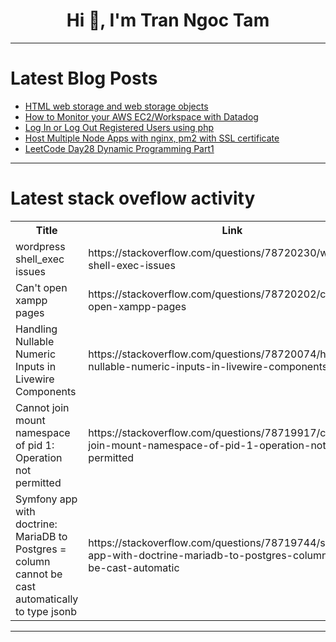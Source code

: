 <h1 align="center">Hi 👋, I'm Tran Ngoc Tam</h1>

---

# Latest Blog Posts 
<!-- BLOG-POST-LIST:START -->
- [HTML web storage and web storage objects](https://dev.to/wasifali/html-web-storage-and-web-storage-objects-hcd)
- [How to Monitor your AWS EC2/Workspace with Datadog](https://dev.to/shrihariharidass/how-to-monitor-your-aws-ec2workspace-with-datadog-15jd)
- [Log In or Log Out Registered Users using php](https://dev.to/ghulam_mujtaba_247/log-in-or-log-out-registered-users-using-php-3g2o)
- [Host Multiple Node Apps with nginx, pm2 with SSL certificate](https://dev.to/hussain_mohammed/host-multiple-node-apps-with-nginx-pm2-with-ssl-certificate-5dji)
- [LeetCode Day28 Dynamic Programming Part1](https://dev.to/flame_chan_llll/leetcode-day28-dynamic-programming-part1-17o0)
<!-- BLOG-POST-LIST:END -->

---

# Latest stack oveflow activity
<table>
  <tr><th>Title</th><th>Link</th></tr>
  <!-- STACKOVERFLOW:START --><tr><td>wordpress shell_exec issues</td><td>https://stackoverflow.com/questions/78720230/wordpress-shell-exec-issues</td></tr><tr><td>Can&#39;t open xampp pages</td><td>https://stackoverflow.com/questions/78720202/cant-open-xampp-pages</td></tr><tr><td>Handling Nullable Numeric Inputs in Livewire Components</td><td>https://stackoverflow.com/questions/78720074/handling-nullable-numeric-inputs-in-livewire-components</td></tr><tr><td>Cannot join mount namespace of pid 1: Operation not permitted</td><td>https://stackoverflow.com/questions/78719917/cannot-join-mount-namespace-of-pid-1-operation-not-permitted</td></tr><tr><td>Symfony app with doctrine: MariaDB to Postgres = column cannot be cast automatically to type jsonb</td><td>https://stackoverflow.com/questions/78719744/symfony-app-with-doctrine-mariadb-to-postgres-column-cannot-be-cast-automatic</td></tr><!-- STACKOVERFLOW:END -->
</table>

---


